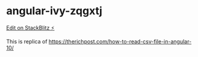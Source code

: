 # angular-ivy-zqgxtj

[Edit on StackBlitz ⚡️](https://stackblitz.com/edit/angular-ivy-zqgxtj)

This is replica of https://therichpost.com/how-to-read-csv-file-in-angular-10/
